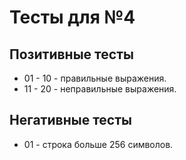 # Тесты для №4

## Позитивные тесты
 - 01 - 10 - правильные выражения.
 - 11 - 20 - неправильные выражения.
## Негативные тесты
 - 01 - строка больше 256 символов.